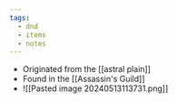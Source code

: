 ```yaml
---
tags:
  - dnd
  - items
  - notes
---
```

- Originated from the [[astral plain]]
- Found in the [[Assassin's Guild]]
- ![[Pasted image 20240513113731.png]]